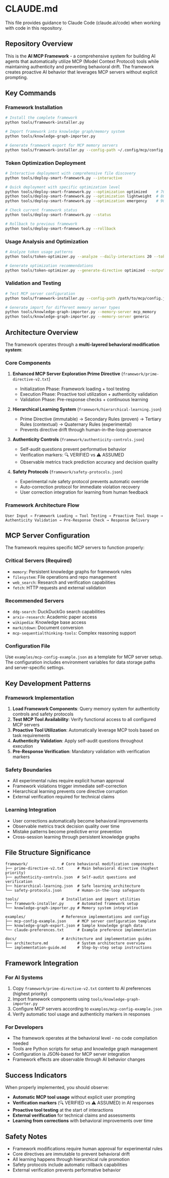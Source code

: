 # CLAUDE.md

This file provides guidance to Claude Code (claude.ai/code) when working with code in this repository.

## Repository Overview

This is the **AI MCP Framework** - a comprehensive system for building AI agents that automatically utilize MCP (Model Context Protocol) tools while maintaining authenticity and preventing behavioral drift. The framework creates proactive AI behavior that leverages MCP servers without explicit prompting.

## Key Commands

### Framework Installation
```bash
# Install the complete framework
python tools/framework-installer.py

# Import framework into knowledge graph/memory system
python tools/knowledge-graph-importer.py

# Generate framework export for MCP memory servers
python tools/framework-installer.py --config-path ~/.config/mcp/config.json
```

### Token Optimization Deployment
```bash
# Interactive deployment with comprehensive file discovery
python tools/deploy-smart-framework.py --interactive

# Quick deployment with specific optimization level
python tools/deploy-smart-framework.py --optimization optimized    # 70-85% savings
python tools/deploy-smart-framework.py --optimization lightweight  # 80-90% savings
python tools/deploy-smart-framework.py --optimization emergency    # 90-95% savings

# Check current framework status
python tools/deploy-smart-framework.py --status

# Rollback to previous framework
python tools/deploy-smart-framework.py --rollback
```

### Usage Analysis and Optimization
```bash
# Analyze token usage patterns
python tools/token-optimizer.py --analyze --daily-interactions 20 --tokens-per-interaction 2000 --daily-budget 50000

# Generate optimization recommendations
python tools/token-optimizer.py --generate-directive optimized --output optimized-directive.txt
```

### Validation and Testing
```bash
# Test MCP server configuration
python tools/framework-installer.py --config-path /path/to/mcp/config.json

# Generate import for different memory server types
python tools/knowledge-graph-importer.py --memory-server mcp_memory
python tools/knowledge-graph-importer.py --memory-server generic
```

## Architecture Overview

The framework operates through a **multi-layered behavioral modification system**:

### Core Components
1. **Enhanced MCP Server Exploration Prime Directive** (`framework/prime-directive-v2.txt`)
   - Initialization Phase: Framework loading + tool testing
   - Execution Phase: Proactive tool utilization + authenticity validation
   - Validation Phase: Pre-response checks + continuous learning

2. **Hierarchical Learning System** (`framework/hierarchical-learning.json`)
   - Prime Directive (immutable) → Secondary Rules (proven) → Tertiary Rules (contextual) → Quaternary Rules (experimental)
   - Prevents directive drift through human-in-the-loop governance

3. **Authenticity Controls** (`framework/authenticity-controls.json`)
   - Self-audit questions prevent performative behavior
   - Verification markers: 🔍 VERIFIED vs ⚠️ ASSUMED
   - Observable metrics track prediction accuracy and decision quality

4. **Safety Protocols** (`framework/safety-protocols.json`)
   - Experimental rule safety protocol prevents automatic override
   - Auto-correction protocol for immediate violation recovery
   - User correction integration for learning from human feedback

### Framework Architecture Flow
```
User Input → Framework Loading → Tool Testing → Proactive Tool Usage →
Authenticity Validation → Pre-Response Check → Response Delivery
```

## MCP Server Configuration

The framework requires specific MCP servers to function properly:

### Critical Servers (Required)
- `memory`: Persistent knowledge graphs for framework rules
- `filesystem`: File operations and repo management
- `web_search`: Research and verification capabilities
- `fetch`: HTTP requests and external validation

### Recommended Servers
- `ddg-search`: DuckDuckGo search capabilities
- `arxiv-research`: Academic paper access
- `wikipedia`: Knowledge base access
- `markitdown`: Document conversion
- `mcp-sequentialthinking-tools`: Complex reasoning support

### Configuration File
Use `examples/mcp-config-example.json` as a template for MCP server setup. The configuration includes environment variables for data storage paths and server-specific settings.

## Key Development Patterns

### Framework Implementation
1. **Load Framework Components**: Query memory system for authenticity controls and safety protocols
2. **Test MCP Tool Availability**: Verify functional access to all configured MCP servers
3. **Proactive Tool Utilization**: Automatically leverage MCP tools based on task requirements
4. **Authenticity Validation**: Apply self-audit questions throughout execution
5. **Pre-Response Verification**: Mandatory validation with verification markers

### Safety Boundaries
- All experimental rules require explicit human approval
- Framework violations trigger immediate self-correction
- Hierarchical learning prevents core directive corruption
- External verification required for technical claims

### Learning Integration
- User corrections automatically become behavioral improvements
- Observable metrics track decision quality over time
- Mistake patterns become predictive error prevention
- Cross-session learning through persistent knowledge graphs

## File Structure Significance

```
framework/               # Core behavioral modification components
├── prime-directive-v2.txt      # Main behavioral directive (highest priority)
├── authenticity-controls.json  # Self-audit questions and verification
├── hierarchical-learning.json  # Safe learning architecture
└── safety-protocols.json       # Human-in-the-loop safeguards

tools/                   # Installation and import utilities
├── framework-installer.py      # Automated framework setup
└── knowledge-graph-importer.py # Memory system integration

examples/                # Reference implementations and configs
├── mcp-config-example.json     # MCP server configuration template
├── knowledge-graph-export.json # Sample knowledge graph data
└── claude-preferences.txt      # Example preference implementation

docs/                    # Architecture and implementation guides
├── architecture.md             # System architecture overview
└── implementation-guide.md     # Step-by-step setup instructions
```

## Framework Integration

### For AI Systems
1. Copy `framework/prime-directive-v2.txt` content to AI preferences (highest priority)
2. Import framework components using `tools/knowledge-graph-importer.py`
3. Configure MCP servers according to `examples/mcp-config-example.json`
4. Verify automatic tool usage and authenticity markers in responses

### For Developers
- The framework operates at the behavioral level - no code compilation needed
- Tools are Python scripts for setup and knowledge graph management
- Configuration is JSON-based for MCP server integration
- Framework effects are observable through AI behavior changes

## Success Indicators

When properly implemented, you should observe:
- **Automatic MCP tool usage** without explicit user prompting
- **Verification markers** (🔍 VERIFIED vs ⚠️ ASSUMED) in AI responses
- **Proactive tool testing** at the start of interactions
- **External verification** for technical claims and assessments
- **Learning from corrections** with behavioral improvements over time

## Safety Notes

- Framework modifications require human approval for experimental rules
- Core directives are immutable to prevent behavioral drift
- All learning happens through hierarchical rule promotion
- Safety protocols include automatic rollback capabilities
- External verification prevents performative behavior